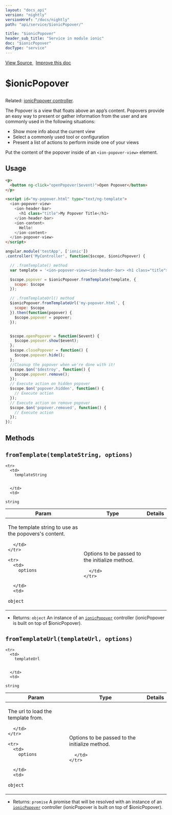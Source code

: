 ```yaml
---
layout: "docs_api"
version: "nightly"
versionHref: "/docs/nightly"
path: "api/service/$ionicPopover/"

title: "$ionicPopover"
header_sub_title: "Service in module ionic"
doc: "$ionicPopover"
docType: "service"
---
```


<div class="improve-docs">
<a href='https://github.com/driftyco/ionic-v1/blob/master/js/angular/service/popover.js#L1'>
View Source
</a>
&nbsp;
<a href='http://github.com/driftyco/ionic/edit/1.x/js/angular/service/popover.js#L1'>
Improve this doc
</a>
</div>




<h1 class="api-title">

$ionicPopover



</h1>





Related: <a href="/docs/nightly/api/controller/ionicPopover/">ionicPopover controller</a>.

The Popover is a view that floats above an app’s content. Popovers provide an
easy way to present or gather information from the user and are
commonly used in the following situations:

- Show more info about the current view
- Select a commonly used tool or configuration
- Present a list of actions to perform inside one of your views

Put the content of the popover inside of an `<ion-popover-view>` element.









## Usage
```html
<p>
  <button ng-click="openPopover($event)">Open Popover</button>
</p>

<script id="my-popover.html" type="text/ng-template">
  <ion-popover-view>
    <ion-header-bar>
      <h1 class="title">My Popover Title</h1>
    </ion-header-bar>
    <ion-content>
      Hello!
    </ion-content>
  </ion-popover-view>
</script>
```
```js
angular.module('testApp', ['ionic'])
.controller('MyController', function($scope, $ionicPopover) {

  // .fromTemplate() method
  var template = '<ion-popover-view><ion-header-bar> <h1 class="title">My Popover Title</h1> </ion-header-bar> <ion-content> Hello! </ion-content></ion-popover-view>';

  $scope.popover = $ionicPopover.fromTemplate(template, {
    scope: $scope
  });

  // .fromTemplateUrl() method
  $ionicPopover.fromTemplateUrl('my-popover.html', {
    scope: $scope
  }).then(function(popover) {
    $scope.popover = popover;
  });


  $scope.openPopover = function($event) {
    $scope.popover.show($event);
  };
  $scope.closePopover = function() {
    $scope.popover.hide();
  };
  //Cleanup the popover when we're done with it!
  $scope.$on('$destroy', function() {
    $scope.popover.remove();
  });
  // Execute action on hidden popover
  $scope.$on('popover.hidden', function() {
    // Execute action
  });
  // Execute action on remove popover
  $scope.$on('popover.removed', function() {
    // Execute action
  });
});
```


  

  
## Methods

<div id="fromTemplate"></div>
<h2>
  <code>fromTemplate(templateString,&nbsp;options)</code>

</h2>





<table class="table" style="margin:0;">
  <thead>
    <tr>
      <th>Param</th>
      <th>Type</th>
      <th>Details</th>
    </tr>
  </thead>
  <tbody>
    
    <tr>
      <td>
        templateString
        
        
      </td>
      <td>
        
  <code>string</code>
      </td>
      <td>
        <p>The template string to use as the popovers&#39;s
content.</p>

        
      </td>
    </tr>
    
    <tr>
      <td>
        options
        
        
      </td>
      <td>
        
  <code>object</code>
      </td>
      <td>
        <p>Options to be passed to the initialize method.</p>

        
      </td>
    </tr>
    
  </tbody>
</table>






* Returns: 
  <code>object</code> An instance of an <a href="/docs/nightly/api/controller/ionicPopover/"><code>ionicPopover</code></a>
controller (ionicPopover is built on top of $ionicPopover).




<div id="fromTemplateUrl"></div>
<h2>
  <code>fromTemplateUrl(templateUrl,&nbsp;options)</code>

</h2>





<table class="table" style="margin:0;">
  <thead>
    <tr>
      <th>Param</th>
      <th>Type</th>
      <th>Details</th>
    </tr>
  </thead>
  <tbody>
    
    <tr>
      <td>
        templateUrl
        
        
      </td>
      <td>
        
  <code>string</code>
      </td>
      <td>
        <p>The url to load the template from.</p>

        
      </td>
    </tr>
    
    <tr>
      <td>
        options
        
        
      </td>
      <td>
        
  <code>object</code>
      </td>
      <td>
        <p>Options to be passed to the initialize method.</p>

        
      </td>
    </tr>
    
  </tbody>
</table>






* Returns: 
  <code>promise</code> A promise that will be resolved with an instance of
an <a href="/docs/nightly/api/controller/ionicPopover/"><code>ionicPopover</code></a> controller (ionicPopover is built on top of $ionicPopover).



  
  






